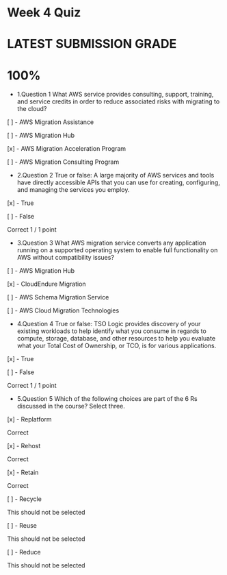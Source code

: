 # Week 4 Quiz

# LATEST SUBMISSION GRADE

# 100%

- 1.Question 1
What AWS service provides consulting, support, training, and service credits in order to reduce associated risks with migrating to the cloud?


[ ] - AWS Migration Assistance



[ ] - AWS Migration Hub



[x] - AWS Migration Acceleration Program



[ ] - AWS Migration Consulting Program


- 2.Question 2
True or false: A large majority of AWS services and tools have directly accessible APIs that you can use for creating, configuring, and managing the services you employ.



[x] - True



[ ] - False

Correct
1 / 1 point

- 3.Question 3
What AWS migration service converts any application running on a supported operating system to enable full functionality on AWS without compatibility issues?



[ ] - AWS Migration Hub



[x] - CloudEndure Migration



[ ] - AWS Schema Migration Service



[ ] - AWS Cloud Migration Technologies


 - 4.Question 4
True or false: TSO Logic provides discovery of your existing workloads to help identify what you consume in regards to compute, storage, database, and other resources to help you evaluate what your Total Cost of Ownership, or TCO, is for various applications.



[x] - True



[ ] - False

Correct
1 / 1 point

- 5.Question 5
Which of the following choices are part of the 6 Rs discussed in the course? Select three.



[x] - Replatform

Correct


[x] - Rehost

Correct


[x] - Retain

Correct


[ ] - Recycle

This should not be selected


[ ] - Reuse

This should not be selected


[ ] - Reduce

This should not be selected
